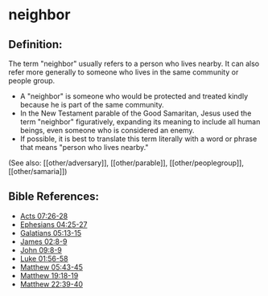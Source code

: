 # neighbor #

## Definition: ##

The term "neighbor" usually refers to a person who lives nearby. It can also refer more generally to someone who lives in the same community or people group.

* A "neighbor" is someone who would be protected and treated kindly because he is part of the same community.
* In the New Testament parable of the Good Samaritan, Jesus used the term "neighbor" figuratively, expanding its meaning to include all human beings, even someone who is considered an enemy.
* If possible, it is best to translate this term literally with a word or phrase that means "person who lives nearby."

(See also: [[other/adversary]], [[other/parable]], [[other/peoplegroup]], [[other/samaria]])

## Bible References: ##

* [Acts 07:26-28](en/tn/act/help/07/26)
* [Ephesians 04:25-27](en/tn/eph/help/04/25)
* [Galatians 05:13-15](en/tn/gal/help/05/13)
* [James 02:8-9](en/tn/jas/help/02/08)
* [John 09:8-9](en/tn/jhn/help/09/08)
* [Luke 01:56-58](en/tn/luk/help/01/56)
* [Matthew 05:43-45](en/tn/mat/help/05/43)
* [Matthew 19:18-19](en/tn/mat/help/19/18)
* [Matthew 22:39-40](en/tn/mat/help/22/39)